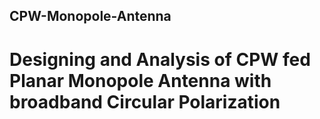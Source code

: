 ## CPW-Monopole-Antenna

# Designing and Analysis of CPW fed Planar Monopole Antenna with broadband Circular Polarization
